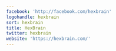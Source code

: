 ```yaml
---
facebook: 'http://facebook.com/hexbrain'
logohandle: hexbrain
sort: hexbrain
title: HexBrain
twitter: hexbrain
website: 'https://hexbrain.com/'
---
```

